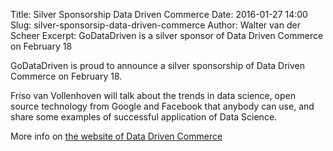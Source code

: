 Title: Silver Sponsorship Data Driven Commerce
Date: 2016-01-27 14:00 
Slug: silver-sponsorsip-data-driven-commerce
Author: Walter van der Scheer 
Excerpt: GoDataDriven is a silver sponsor of Data Driven Commerce on February 18

GoDataDriven is proud to announce a silver sponsorship of Data Driven Commerce on February 18.

Friso van Vollenhoven will talk about the trends in data science, open source technology from Google and Facebook that anybody can use, and share some examples of successful application of Data Science.

More info on [the website of Data Driven Commerce](http://www.datadrivencommerce.nl)
